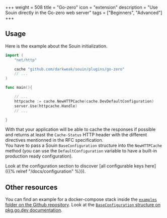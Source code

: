 +++
weight = 508
title = "Go-zero"
icon = "extension"
description = "Use Souin directly in the Go-zero web server"
tags = ["Beginners", "Advanced"]
+++

## Usage
Here is the example about the Souin initialization.
```go
import (
	"net/http"

	cache "github.com/darkweak/souin/plugins/go-zero"
	// ...
)

func main(){

    // ...
	httpcache := cache.NewHTTPCache(cache.DevDefaultConfiguration)
	server.Use(httpcache.Handle)
    // ...

}
```
With that your application will be able to cache the responses if possible and returns at least the `Cache-Status` HTTP header with the different directives mentionned in the RFC specification.  
You have to pass a Souin `BaseConfiguration` structure into the `NewHTTPCache` method (you can use the `DefaultConfiguration` variable to have a built-in production ready configuration).  

Look at the configuration section to discover [all configurable keys here]({{% relref "/docs/configuration" %}}).

Other resources
---------------
You can find an example for a docker-compose stack inside the [`examples` folder on the Github repository](https://github.com/darkweak/souin/tree/master/plugins/go-zero/examples).
Look at the [`BaseConfiguration` structure on pkg.go.dev documentation](https://pkg.go.dev/github.com/darkweak/souin/pkg/middleware#BaseConfiguration).
